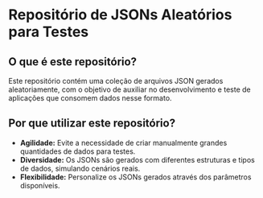 
# Repositório de JSONs Aleatórios para Testes

## O que é este repositório?

Este repositório contém uma coleção de arquivos JSON gerados aleatoriamente, com o objetivo de auxiliar no desenvolvimento e teste de aplicações que consomem dados nesse formato.

## Por que utilizar este repositório?

* **Agilidade:** Evite a necessidade de criar manualmente grandes quantidades de dados para testes.
* **Diversidade:** Os JSONs são gerados com diferentes estruturas e tipos de dados, simulando cenários reais.
* **Flexibilidade:** Personalize os JSONs gerados através dos parâmetros disponíveis.
